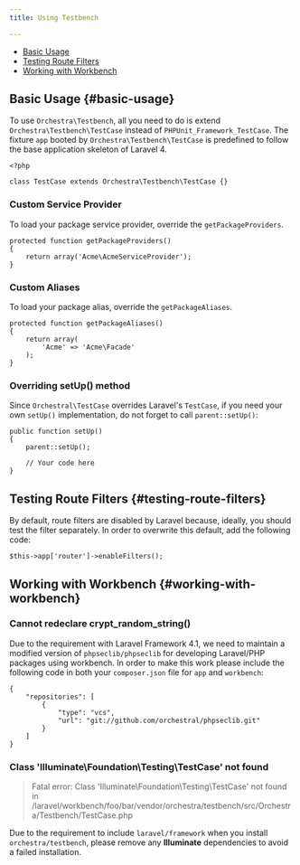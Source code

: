 ```yaml
---
title: Using Testbench

---
```


* [Basic Usage](#basic-usage)
* [Testing Route Filters](#testing-route-filters)
* [Working with Workbench](#working-with-workbench)

## Basic Usage {#basic-usage}

To use `Orchestra\Testbench`, all you need to do is extend `Orchestra\Testbench\TestCase` instead of `PHPUnit_Framework_TestCase`. The fixture `app` booted by `Orchestra\Testbench\TestCase` is predefined to follow the base application skeleton of Laravel 4.

	<?php

	class TestCase extends Orchestra\Testbench\TestCase {}

### Custom Service Provider

To load your package service provider, override the `getPackageProviders`.

	protected function getPackageProviders()
	{
		return array('Acme\AcmeServiceProvider');
	}

### Custom Aliases

To load your package alias, override the `getPackageAliases`.

	protected function getPackageAliases()
	{
		return array(
			'Acme' => 'Acme\Facade'
		);
	}

### Overriding setUp() method

Since `Orchestral\TestCase` overrides Laravel's `TestCase`, if you need your own `setUp()` implementation, do not forget to call `parent::setUp()`:

    public function setUp()
    {
        parent::setUp();

        // Your code here
    }

## Testing Route Filters {#testing-route-filters}

By default, route filters are disabled by Laravel because, ideally, you should test the filter separately. In order to overwrite this default, add the following code:

	$this->app['router']->enableFilters();

## Working with Workbench {#working-with-workbench}

### Cannot redeclare crypt_random_string()

Due to the requirement with Laravel Framework 4.1, we need to maintain a modified version of `phpseclib/phpseclib` for developing Laravel/PHP packages using workbench. In order to make this work please include the following code in both your `composer.json` file for `app` and `workbench`:

    {
        "repositories": [
            {
                "type": "vcs",
                "url": "git://github.com/orchestral/phpseclib.git"
            }
        ]
    }

### Class 'Illuminate\Foundation\Testing\TestCase' not found

> Fatal error: Class 'Illuminate\Foundation\Testing\TestCase' not found in /laravel/workbench/foo/bar/vendor/orchestra/testbench/src/Orchestra/Testbench/TestCase.php

Due to the requirement to include `laravel/framework` when you install `orchestra/testbench`, please remove any **Illuminate** dependencies to avoid a failed installation.
